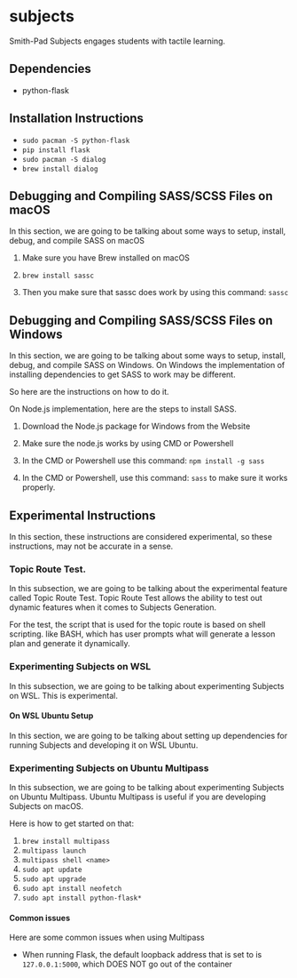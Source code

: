 # subjects
Smith-Pad Subjects engages students with tactile learning.


## Dependencies

- python-flask

## Installation Instructions

- `sudo pacman -S python-flask`
- `pip install flask`
- `sudo pacman -S dialog`
- `brew install dialog`


## Debugging and Compiling SASS/SCSS Files on macOS 
In this section, we are going to be talking about some ways to setup,
install, debug, and compile SASS on macOS

1. Make sure you have Brew installed on macOS

2. `brew install sassc`

3. Then you make sure that sassc does work by using this command: `sassc`





## Debugging and Compiling SASS/SCSS Files on Windows 
In this section, we are going to be talking about some ways to setup,
install, debug, and compile SASS on Windows. On Windows the implementation
of installing dependencies to get SASS to work may be different. 

So here are the instructions on how to do it.


On Node.js implementation, here are the steps to install SASS. 


1. Download the Node.js package for Windows from the Website

2. Make sure the node.js works by using CMD or Powershell

3. In the CMD or Powershell use this command: `npm install -g sass`

4. In the CMD or Powershell, use this command: `sass` to make sure it works properly.





## Experimental Instructions

In this section, these instructions are considered experimental, so these instructions,
may not be accurate in a sense.


### Topic Route Test. 

In this subsection, we are going to be talking about the experimental feature called 
Topic Route Test. Topic Route Test allows the ability to test out dynamic features 
when it comes to Subjects Generation.

For the test, the script that is used for the topic route is based on shell scripting.
like BASH, which has user prompts what will generate a lesson plan and generate it 
dynamically. 


### Experimenting Subjects on WSL
In this subsection, we are going to be talking about experimenting Subjects on WSL.
This is experimental. 

#### On WSL Ubuntu Setup
In this section, we are going to be talking about setting up dependencies for running
Subjects and developing it on WSL Ubuntu. 



### Experimenting Subjects on Ubuntu Multipass

In this subsection, we are going to be talking about experimenting Subjects on Ubuntu
Multipass. Ubuntu Multipass is useful if you are developing Subjects on macOS. 


Here is how to get started on that: 

1. `brew install multipass`
2. `multipass launch`
3. `multipass shell <name>`
4. `sudo apt update`
5. `sudo apt upgrade`
6. `sudo apt install neofetch`
7. `sudo apt install python-flask*`


#### Common issues

Here are some common issues when using Multipass

- When running Flask, the default loopback address that is set to is `127.0.0.1:5000`, which DOES NOT go out of the container
